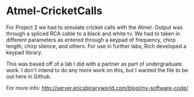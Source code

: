 Atmel-CricketCalls
==================

For Project 2 we had to simulate cricket calls with the Atmel. Output was through a spliced RCA cable to a black and white tv. We had to taken in different parameters as entered through a keypad of frequency, chirp length, chirp silence, and others. For use in further labs, Rich developed a keypad library.

This was based off of a lab I did with a partner as part of undergraduate work. I don't intend to do any more work on this, but I wanted the file to be out here in Github.

For more info: http://server.ericsbinaryworld.com/blog/my-software-code/

